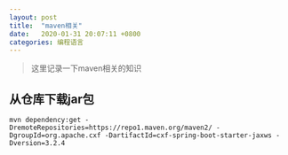 ```yaml
---
layout: post
title:  "maven相关"
date:   2020-01-31 20:07:11 +0800
categories: 编程语言
---
```




>  这里记录一下maven相关的知识



##  从仓库下载jar包

```
mvn dependency:get -DremoteRepositories=https://repo1.maven.org/maven2/ -DgroupId=org.apache.cxf -DartifactId=cxf-spring-boot-starter-jaxws -Dversion=3.2.4
```

